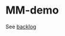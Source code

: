 # MM-demo

See [backlog](https://docs.google.com/spreadsheets/d/1uTqkZLnjPkgGWoH3Vkg3unEWrG3S-EqRwAIhGvOchUg/edit?usp=sharing) 


